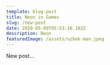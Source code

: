 ```yaml
---
template: blog-post
title: Neon in Games
slug: /new-post
date: 2020-05-09T05:53:16.102Z
description: Neon
featuredImage: /assets/uzbek-man.jpeg
---
```


New post...

